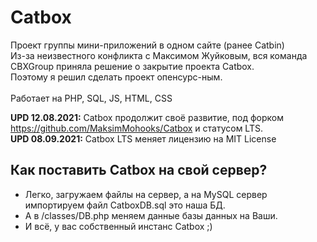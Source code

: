 # Catbox
Проект группы мини-приложений в одном сайте (ранее Catbin)<br>
Из-за неизвестного конфликта с Максимом Жуйковым, вся команда CBXGroup приняла решение о закрытие проекта Catbox.<br>
Поэтому я решил сделать проект опенсурс-ным.<br><br>
Работает на PHP, SQL, JS, HTML, CSS

<b>UPD 12.08.2021:</b> Catbox продолжит своё развитие, под форком https://github.com/MaksimMohooks/Catbox и статусом LTS.<br>
<b>UPD 08.09.2021:</b> Catbox LTS меняет лицензию на MIT License

## Как поставить Catbox на свой сервер?
- Легко, загружаем файлы на сервер, а на MySQL сервер импортируем файл CatboxDB.sql это наша БД.
- А в /classes/DB.php меняем данные базы данных на Ваши.
- И всё, у вас собственный инстанс Catbox ;)
